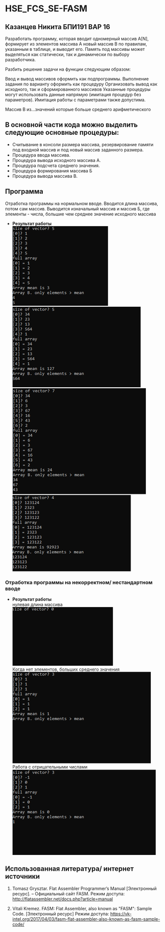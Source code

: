 # HSE_FCS_SE-FASM

## Казанцев Никита БПИ191 ВАР 16
Разработать программу, которая вводит одномерный массив A[N], формирует из элементов массива A новый массив B по правилам, указанным в таблице, и выводит его. Память под массивы может выделяться как статически, так и динамически по выбору разработчика.

Разбить решение задачи на функции следующим образом:

Ввод и вывод массивов оформить как подпрограммы.
Выполнение задания по варианту оформить как процедуру
Организовать вывод как исходного, так и сформированного массивов
Указанные процедуры могут использовать данные напрямую (имитация процедур без параметров). Имитация работы с параметрами также допустима.

Массив B из...значений которые больше среднего арифметического

## В основной части кода можно выделить следующие основные процедуры:

 - Считывание в консоли размера массива, резервирование памяти под входной массив и под новый массив заданного размера.
 - Процедура ввода массива. 
 - Процедура вывода исходного массива A. 
 - Процедура подсчета среднего значения.
 - Процедура формирования массива Б
 - Процедура вывода массива B. 
 
## Программа
Отработка программы на нормальном вводе. Вводится длина массива, потом сам массив. Выводится изначальный массив и массив Б, где элементы - числа, большие чем среднее значение исходного массива
- **Результат работы**</br>
  ![](res1.PNG)
  ![](res2.PNG)
  ![](res4.PNG)
  ![](res3.PNG)
 

### Отработка программы на некорректном/ нестандартном вводе
- **Результат работы**</br>
  нулевая длина массива</br>
  ![](res5.PNG)</br>
  Когда нет элементов, больших среднего значения</br>
  ![](res6.PNG)</br>
  Работа с отрицательными числами</br>
  ![](res7.PNG)</br>

  

## Использованная литература/ интернет источники
1. Tomasz Grysztar. Flat Assembler Programmer’s Manual [Электронный
ресурс]. – Официальный сайт FASM. Режим доступа:
http://flatassembler.net/docs.php?article=manual

2. Vitali Kremez. FASM: Flat Assembler, also known as "FASM": Sample Code. [Электронный
ресурс] Режим доступа: https://vk-intel.org/2017/04/03/fasm-flat-assembler-also-known-as-fasm-sample-code/
